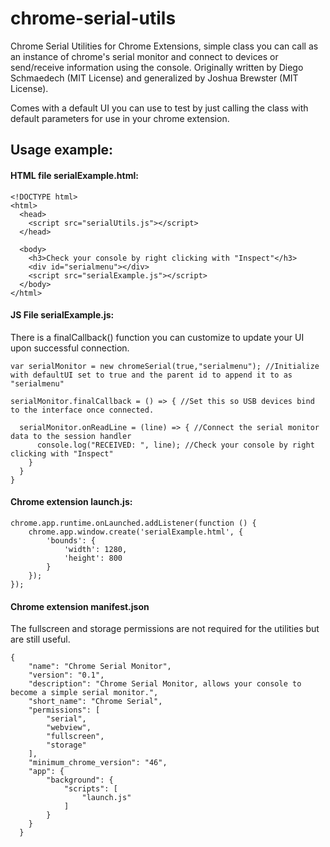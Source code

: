 # chrome-serial-utils

Chrome Serial Utilities for Chrome Extensions, simple class you can call as an instance of chrome's serial monitor and connect to devices or send/receive information using the console. Originally written by Diego Schmaedech (MIT License) and generalized by Joshua Brewster (MIT License).

Comes with a default UI you can use to test by just calling the class with default parameters for use in your chrome extension.

## Usage example:

#### HTML file serialExample.html:

```
<!DOCTYPE html>
<html>
  <head>
    <script src="serialUtils.js"></script>
  </head>
  
  <body>
    <h3>Check your console by right clicking with "Inspect"</h3>
    <div id="serialmenu"></div>
    <script src="serialExample.js"></script>
  </body>
</html>
```

#### JS File serialExample.js:

There is a finalCallback() function you can customize to update your UI upon successful connection.

```
var serialMonitor = new chromeSerial(true,"serialmenu"); //Initialize with defaultUI set to true and the parent id to append it to as "serialmenu"

serialMonitor.finalCallback = () => { //Set this so USB devices bind to the interface once connected.

  serialMonitor.onReadLine = (line) => { //Connect the serial monitor data to the session handler
      console.log("RECEIVED: ", line); //Check your console by right clicking with "Inspect"
    }
  }
}
```

#### Chrome extension launch.js:

```
chrome.app.runtime.onLaunched.addListener(function () {
    chrome.app.window.create('serialExample.html', {
        'bounds': {
            'width': 1280,
            'height': 800
        }
    }); 
});
```

#### Chrome extension manifest.json

The fullscreen and storage permissions are not required for the utilities but are still useful.

```
{
    "name": "Chrome Serial Monitor",
    "version": "0.1",
    "description": "Chrome Serial Monitor, allows your console to become a simple serial monitor.",
    "short_name": "Chrome Serial",
    "permissions": [
        "serial", 
        "webview", 
        "fullscreen",
        "storage" 
    ],
    "minimum_chrome_version": "46",
    "app": {
        "background": {
            "scripts": [
                "launch.js"
            ]
        }
    } 
  }
```

